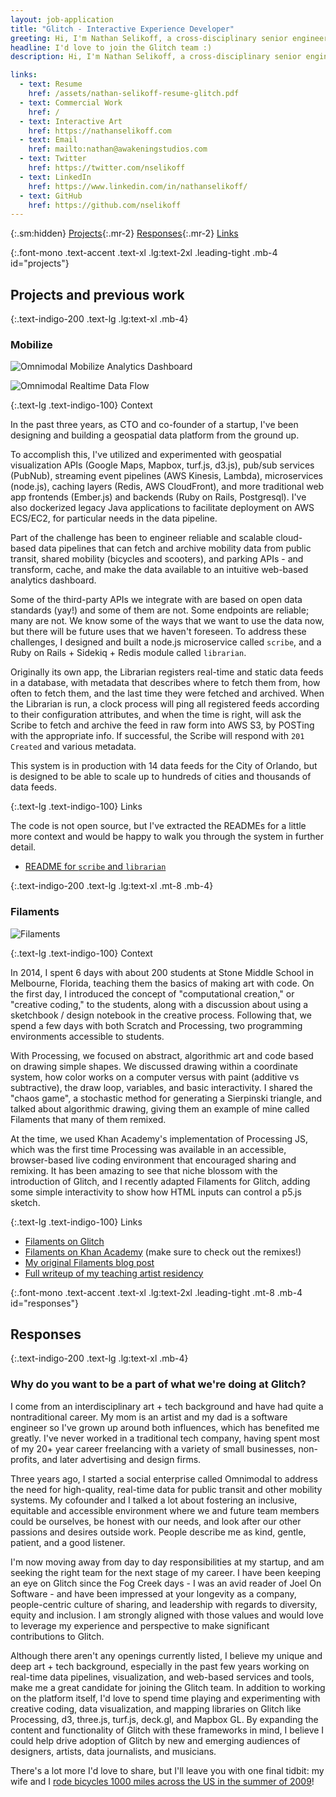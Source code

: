 ```yaml
---
layout: job-application
title: "Glitch - Interactive Experience Developer"
greeting: Hi, I'm Nathan Selikoff, a cross-disciplinary senior engineer!
headline: I'd love to join the Glitch team :)
description: Hi, I'm Nathan Selikoff, a cross-disciplinary senior engineer, and I'd love to join the Glitch team :)

links:
  - text: Resume
    href: /assets/nathan-selikoff-resume-glitch.pdf
  - text: Commercial Work
    href: /
  - text: Interactive Art
    href: https://nathanselikoff.com
  - text: Email
    href: mailto:nathan@awakeningstudios.com
  - text: Twitter
    href: https://twitter.com/nselikoff
  - text: LinkedIn
    href: https://www.linkedin.com/in/nathanselikoff/
  - text: GitHub
    href: https://github.com/nselikoff
---
```


{:.sm:hidden}
[Projects](#projects){:.mr-2}
[Responses](#responses){:.mr-2}
[Links](#links)

{:.font-mono .text-accent .text-xl .lg:text-2xl .leading-tight .mb-4 id="projects"}

## Projects and previous work

{:.text-indigo-200 .text-lg .lg:text-xl .mb-4}

### Mobilize

![Omnimodal Mobilize Analytics Dashboard](/assets/img/jobs/omnimodal-mobilize-geospatial-analytics-dashboard.png)

![Omnimodal Realtime Data Flow](/assets/img/jobs/omnimodal-realtime-data-flow-720w.png)

{:.text-lg .text-indigo-100}
Context

In the past three years, as CTO and co-founder of a startup, I've been designing and building a geospatial data platform from the ground up.

To accomplish this, I've utilized and experimented with geospatial visualization APIs (Google Maps, Mapbox, turf.js, d3.js), pub/sub services (PubNub), streaming event pipelines (AWS Kinesis, Lambda), microservices (node.js), caching layers (Redis, AWS CloudFront), and more traditional web app frontends (Ember.js) and backends (Ruby on Rails, Postgresql). I've also dockerized legacy Java applications to facilitate deployment on AWS ECS/EC2, for particular needs in the data pipeline.

Part of the challenge has been to engineer reliable and scalable cloud-based data pipelines that can fetch and archive mobility data from public transit, shared mobility (bicycles and scooters), and parking APIs - and transform, cache, and make the data available to an intuitive web-based analytics dashboard.

Some of the third-party APIs we integrate with are based on open data standards (yay!) and some of them are not. Some endpoints are reliable; many are not. We know some of the ways that we want to use the data now, but there will be future uses that we haven't foreseen. To address these challenges, I designed and built a node.js microservice called `scribe`, and a Ruby on Rails + Sidekiq + Redis module called `librarian`.

Originally its own app, the Librarian registers real-time and static data feeds in a database, with metadata that describes where to fetch them from, how often to fetch them, and the last time they were fetched and archived. When the Librarian is run, a clock process will ping all registered feeds according to their configuration attributes, and when the time is right, will ask the Scribe to fetch and archive the feed in raw form into AWS S3, by POSTing with the appropriate info. If successful, the Scribe will respond with `201 Created` and various metadata.

This system is in production with 14 data feeds for the City of Orlando, but is designed to be able to scale up to hundreds of cities and thousands of data feeds.

{:.text-lg .text-indigo-100}
Links

The code is not open source, but I've extracted the READMEs for a little more context and would be happy to walk you through the system in further detail.

- [README for `scribe` and `librarian`](https://gist.github.com/nselikoff/77f00f055832d99543190fcaac6aa47c)

{:.text-indigo-200 .text-lg .lg:text-xl .mt-8 .mb-4}

### Filaments

![Filaments](/assets/img/jobs/filaments_0.jpg)

{:.text-lg .text-indigo-100}
Context

In 2014, I spent 6 days with about 200 students at Stone Middle School in Melbourne, Florida, teaching them the basics of making art with code. On the first day, I introduced the concept of "computational creation," or "creative coding," to the students, along with a discussion about using a sketchbook / design notebook in the creative process. Following that, we spend a few days with both Scratch and Processing, two programming environments accessible to students.

With Processing, we focused on abstract, algorithmic art and code based on drawing simple shapes. We discussed drawing within a coordinate system, how color works on a computer versus with paint (additive vs subtractive), the draw loop, variables, and basic interactivity. I shared the "chaos game", a stochastic method for generating a Sierpinski triangle, and talked about algorithmic drawing, giving them an example of mine called Filaments that many of them remixed.

At the time, we used Khan Academy's implementation of Processing JS, which was the first time Processing was available in an accessible, browser-based live coding environment that encouraged sharing and remixing. It has been amazing to see that niche blossom with the introduction of Glitch, and I recently adapted Filaments for Glitch, adding some simple interactivity to show how HTML inputs can control a p5.js sketch.

{:.text-lg .text-indigo-100}
Links

- [Filaments on Glitch](https://filaments.glitch.me)
- [Filaments on Khan Academy](https://www.khanacademy.org/computer-programming/filaments/2396343163) (make sure to check out the remixes!)
- [My original Filaments blog post](https://nathanselikoff.com/698/code-sketches/filaments)
- [Full writeup of my teaching artist residency](https://nathanselikoff.com/2316/events/teaching-artist-residency-stone-middle-school)

{:.font-mono .text-accent .text-xl .lg:text-2xl .leading-tight .mt-8 .mb-4 id="responses"}

## Responses

{:.text-indigo-200 .text-lg .lg:text-xl .mb-4}

### Why do you want to be a part of what we're doing at Glitch?

I come from an interdisciplinary art + tech background and have had quite a nontraditional career. My mom is an artist and my dad is a software engineer so I've grown up around both influences, which has benefited me greatly. I've never worked in a traditional tech company, having spent most of my 20+ year career freelancing with a variety of small businesses, non-profits, and later advertising and design firms.

Three years ago, I started a social enterprise called Omnimodal to address the need for high-quality, real-time data for public transit and other mobility systems. My cofounder and I talked a lot about fostering an inclusive, equitable and accessible environment where we and future team members could be ourselves, be honest with our needs, and look after our other passions and desires outside work. People describe me as kind, gentle, patient, and a good listener.

I'm now moving away from day to day responsibilities at my startup, and am seeking the right team for the next stage of my career. I have been keeping an eye on Glitch since the Fog Creek days - I was an avid reader of Joel On Software - and have been impressed at your longevity as a company, people-centric culture of sharing, and leadership with regards to diversity, equity and inclusion. I am strongly aligned with those values and would love to leverage my experience and perspective to make significant contributions to Glitch.

Although there aren't any openings currently listed, I believe my unique and deep art + tech background, especially in the past few years working on real-time data pipelines, visualization, and web-based services and tools, make me a great candidate for joining the Glitch team. In addition to working on the platform itself, I'd love to spend time playing and experimenting with creative coding, data visualization, and mapping libraries on Glitch like Processing, d3, three.js, turf.js, deck.gl, and Mapbox GL. By expanding the content and functionality of Glitch with these frameworks in mind, I believe I could help drive adoption of Glitch by new and emerging audiences of designers, artists, data journalists, and musicians.

There's a lot more I'd love to share, but I'll leave you with one final tidbit: my wife and I [rode bicycles 1000 miles across the US in the summer of 2009](https://www.youtube.com/watch?v=fKYUrGmXqIk)!
